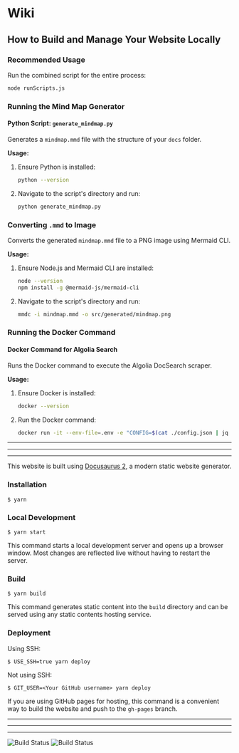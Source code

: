 # Wiki

## How to Build and Manage Your Website Locally

### Recommended Usage

Run the combined script for the entire process:
```sh
node runScripts.js
```

### Running the Mind Map Generator

#### Python Script: `generate_mindmap.py`

Generates a `mindmap.mmd` file with the structure of your `docs` folder.

**Usage:**
1. Ensure Python is installed:
    ```sh
    python --version
    ```
2. Navigate to the script's directory and run:
    ```sh
    python generate_mindmap.py
    ```

### Converting `.mmd` to Image

Converts the generated `mindmap.mmd` file to a PNG image using Mermaid CLI.

**Usage:**
1. Ensure Node.js and Mermaid CLI are installed:
    ```sh
    node --version
    npm install -g @mermaid-js/mermaid-cli
    ```
2. Navigate to the script's directory and run:
    ```sh
    mmdc -i mindmap.mmd -o src/generated/mindmap.png
    ```

### Running the Docker Command

#### Docker Command for Algolia Search

Runs the Docker command to execute the Algolia DocSearch scraper.

**Usage:**
1. Ensure Docker is installed:
    ```sh
    docker --version
    ```
2. Run the Docker command:
    ```sh
    docker run -it --env-file=.env -e "CONFIG=$(cat ./config.json | jq -r tostring)" algolia/docsearch-scraper
    ```
    
---
***
___


This website is built using [Docusaurus 2](https://docusaurus.io/), a modern static website generator.

### Installation

```
$ yarn
```

### Local Development

```
$ yarn start
```

This command starts a local development server and opens up a browser window. Most changes are reflected live without having to restart the server.

### Build

```
$ yarn build
```

This command generates static content into the `build` directory and can be served using any static contents hosting service.

### Deployment

Using SSH:

```
$ USE_SSH=true yarn deploy
```

Not using SSH:

```
$ GIT_USER=<Your GitHub username> yarn deploy
```

If you are using GitHub pages for hosting, this command is a convenient way to build the website and push to the `gh-pages` branch.

---
***
___


![Build Status](https://github.com/suryakantamangaraj/Wiki/actions/workflows/deploy-to-github-pages.yml/badge.svg)
![Build Status](https://github.com/suryakantamangaraj/Wiki/actions/workflows/github-code-scanning/codeql/badge.svg)
